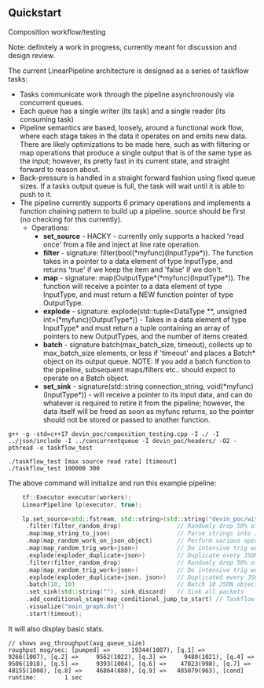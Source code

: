 ## Quickstart

Composition workflow/testing

Note: definitely a work in progress, currently meant for discussion and design review.

The current LinearPipeline architecture is designed as a series of taskflow tasks:
- Tasks communicate work through the pipeline asynchronously via concurrent queues.
- Each queue has a single writer (its task) and a single reader (its consuming task)
- Pipeline semantics are based, loosely, around a functional work flow, where each stage takes in the data it operates
   on and emits new data. There are likely optimizations to be made here, such as with filtering or map operations that
   produce a single output that is of the same type as the input; however, its pretty fast in its current state, and
   straight forward to reason about.
- Back-pressure is handled in a straight forward fashion using fixed queue sizes. If a tasks output queue is full, the
  task will wait until it is able to push to it.
- The pipeline currently supports 6 primary operations and implements a function chaining pattern to build up a pipeline.
  source should be first (no checking for this currently).
    - Operations:
        - **set\_source** - HACKY - currently only supports a hacked 'read once' from a file and inject at line rate operation.
        - **filter** - signature: filter(bool(\*myfunc)(InputType\*)). The function takes in a 
          pointer to a data element of type InputType, and returns 'true' if we keep the item and 'false' if we don't.
        - **map** - signature: map(OutputType*(\*myfunc)(InputType\*)). The function will receive 
          a pointer to a data element of type InputType, and must return a NEW function pointer of type OutputType. 
        - **explode** - signature: explode(std::tuple<DataType \*\*, unsigned int>(\*myfunc)(OutputType\*)) - Takes in a data element of
          type InputType* and must return a tuple containing an array of pointers to new OutputTypes, and the number of
          items created.
        - **batch** - signature batch(max_batch_size, timeout), collects up to max_batch_size elements, or less if 'timeout'
          and places a Batch<InputType>* object on its output queue.
          NOTE: If you add a batch function to the pipeline, subsequent maps/filters etc.. should expect to operate on a 
          Batch object.
        - **set_sink** - signature(std::string connection_string, void(\*myfunc)(InputType\*)) - will receive a pointer to its input
          data, and can do whatever is required to retire it from the pipeline; however, the data itself will be freed as soon as
          myfunc returns, so the pointer should not be stored or passed to another function.

```
g++ -g -std=c++17 devin_poc/composition_testing.cpp -I ./ -I ../json/include -I ../concurrentqueue -I devin_poc/headers/ -O2 -pthread -o taskflow_test
```

```
./taskflow_test [max source read rate] [timeout]
./taskflow_test 100000 300
```

The above command will initialize and run this example pipeline:

```c++
    tf::Executor executor(workers);
    LinearPipeline lp(executor, true);

    lp.set_source<std::fstream, std::string>(std::string("devin_poc/without_data_len.json"), rate_per_sec)
     .filter(filter_random_drop)                // Randomly drop 50% of packets
     .map(map_string_to_json)                   // Parse strings into JSON objects
     .map(map_random_work_on_json_object)       // Perform various operations on each JSON object
     .map(map_random_trig_work<json>)           // Do intensive trig work and forward JSON packets
     .explode(exploder_duplicate<json>)         // Duplicate every JSON object 10x
     .filter(filter_random_drop)                // Randomly drop 50% of packets
     .map(map_random_trig_work<json>)           // Do intensive trig work and forward JSON packets
     .explode(exploder_duplicate<json, json>)   // Duplicated every JSON object 10x
     .batch(10, 10)                             // Batch 10 JSON objects at a time and forward
     .set_sink(std::string(""), sink_discard)   // Sink all packets
     .add_conditional_stage(map_conditional_jump_to_start) // Taskflow loopback
     .visualize("main_graph.dot")
     .start(timeout);
```
It will also display basic stats.
```
// shows avg_throughput(avg_queue_size)
roughput msg/sec: [pumped] =>      19344(1007), [q.1] =>     9266(1007), [q.2] =>     9562(1022), [q.3] =>     9480(1021), [q.4] =>     9506(1018), [q.5] =>     9393(1004), [q.6] =>    47023(998), [q.7] =>    48155(1008), [q.8] =>    46864(880), [q.9] =>   485079(963), [cond]    runtime:        1 sec
```